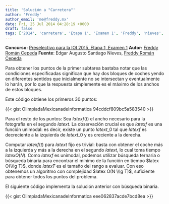 ```yaml
---
title: 'Solución a "Carretera"'
author: 'Freddy'
author_email: 'me@freddy.mx'
date: Fri, 25 Jul 2014 04:28:19 +0000
draft: false
tags: ['2014', 'carretera', 'Etapa 1', 'Examen 1', 'Freddy', 'nieves', 'preselectivo', 'solución', 'Soluciones Preselectivo 2014']
---
```


**Concurso:** [Preselectivo para la IOI 2015, Etapa 1, Examen 1](https://omegaup.com/arena/IOI2015E1E1/#problems/carretera) **Autor:** [Freddy Román Cepeda](http://freddy.mx/) **Fuente**: Edgar Augusto Santiago Nieves, [Freddy Román Cepeda](http://freddy.mx/)

Para obtener los puntos de la primer subtarea bastaba notar que las condiciones especificadas significan que hay dos bloques de coches yendo en diferentes sentidos que inicialmente no se intersectan y eventualmente lo harán, por lo que la respuesta simplemente es el máximo de los anchos de estos bloques.

Este código obtiene los primeros 30 puntos:

{{< gist OlimpiadaMexicanadeInformatica 94cddcf809bc5a583540 >}}

Para el resto de los puntos: Sea $latex f(t)$ el ancho necesario para la fotografía en el segundo $latex t$. La observación crucial es que $latex f$ es una función unimodal: es decir, existe un punto $latex t\_0$ tal que $latex f$ es decreciente a la izquierda de $latex t\_0$ y es creciente a la derecha.

Computar $latex f(t)$ para $latex t$ fijo es trivial: basta con obtener el coche más a la izquierda y más a la derecha en el segundo $latex t$, lo cual toma tiempo $latex O(N)$. Como $latex f$ es unimodal, podemos utilizar búsqueda ternaria o búsqueda binaria para encontrar el mínimo de la función en tiempo $latex O(\\lg T)$, donde $latex T$ es el tamaño del rango a evaluar. Con eso obtenemos un algoritmo con complejidad $latex O(N \\lg T)$, suficiente para obtener todos los puntos del problema.

El siguiente código implementa la solución anterior con búsqueda binaria.

{{< gist OlimpiadaMexicanadeInformatica eee062837acde7bcd8ea >}}
